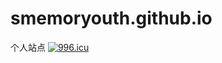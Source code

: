 # smemoryouth.github.io
个人站点
<a href="https://996.icu"><img src="https://img.shields.io/badge/link-996.icu-red.svg" alt="996.icu" /></a>
